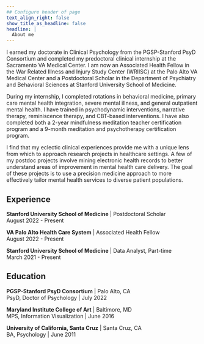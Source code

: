 ```yaml
---
## Configure header of page
text_align_right: false
show_title_as_headline: false
headline: |
  About me
---
```


I earned my doctorate in Clinical Psychology from the PGSP-Stanford PsyD Consortium and completed my predoctoral clinical internship at the Sacramento VA Medical Center. I am now an Associated Health Fellow in the War Related Illness and Injury Study Center (WRIISC) at the Palo Alto VA Medical Center and a Postdoctoral Scholar in the Department of Psychiatry and Behavioral Sciences at Stanford University School of Medicine. 

During my internship, I completed rotations in behavioral medicine, primary care mental health integration, severe mental illness, and general outpatient mental health. I have trained in psychodynamic interventions, narrative therapy, reminiscence therapy, and CBT-based interventions. I have also completed both a 2-year mindfulness meditation teacher certification program and a 9-month meditation and psychotherapy certification program. 

I find that my eclectic clinical experiences provide me with a unique lens from which to approach research projects in healthcare settings. A few of my postdoc projects involve mining electronic health records to better understand areas of improvement in mental health care delivery. The goal of these projects is to use a precision medicine approach to more effectively tailor mental health services to diverse patient populations.

<!-- this is a subheadline -->
## Experience

**Stanford University School of Medicine** | Postdoctoral Scholar <br> August 2022 - Present

**VA Palo Alto Health Care System** | Associated Health Fellow <br> August 2022 - Present

**Stanford University School of Medicine** | Data Analyst, Part-time <br> March 2021 - Present

## Education

**PGSP-Stanford PsyD Consortium** | Palo Alto, CA <br>
PsyD, Doctor of Psychology | July 2022

**Maryland Institute College of Art** | Baltimore, MD <br>
MPS, Information Visualization | June 2016

**University of California, Santa Cruz** | Santa Cruz, CA <br>
BA, Psychology | June 2011